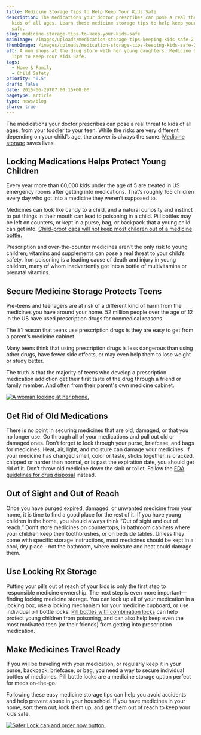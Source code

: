 ```yaml
---
title: Medicine Storage Tips to Help Keep Your Kids Safe
description: The medications your doctor prescribes can pose a real threat to
  kids of all ages. Learn these medicine storage tips to help keep your kids
  safe.
slug: medicine-storage-tips-to-keep-your-kids-safe
mainImage: /images/uploads/medication-storage-tips-keeping-kids-safe-2.jpg
thumbImage: /images/uploads/medication-storage-tips-keeping-kids-safe-2.jpg
alt: A mom shops at the drug store with her young daughters. Medicine Storage
  Tips to Keep Your Kids Safe.
tags:
  - Home & Family
  - Child Safety
priority: "0.5"
draft: false
date: 2015-06-29T07:00:15+00:00
pagetype: article
type: news/blog
share: true
---
```

The medications your doctor prescribes can pose a real threat to kids of all ages, from your toddler to your teen. While the risks are very different depending on your child’s age, the answer is always the same. [Medicine storage](https://rxguardian.com/) saves lives.

## Locking Medications Helps Protect Young Children

Every year more than 60,000 kids under the age of 5 are treated in US emergency rooms after getting into medications. That’s roughly 165 children every day who got into a medicine they weren’t supposed to.

Medicines can look like candy to a child, and a natural curiosity and instinct to put things in their mouth can lead to poisoning in a child. Pill bottles may be left on counters, or kept in a purse, bag, or backpack that a young child can get into. [Child-proof caps will not keep most children out of a medicine bottle](https://www.today.com/health/child-safety-caps-do-they-really-protect-your-kids-t14111).

Prescription and over-the-counter medicines aren’t the only risk to young children; vitamins and supplements can pose a real threat to your child’s safety. Iron poisoning is a leading cause of death and injury in young children, many of whom inadvertently got into a bottle of multivitamins or prenatal vitamins.

## Secure Medicine Storage Protects Teens

Pre-teens and teenagers are at risk of a different kind of harm from the medicines you have around your home. 52 million people over the age of 12 in the US have used prescription drugs for nonmedical reasons.

The #1 reason that teens use prescription drugs is they are easy to get from a parent’s medicine cabinet.

Many teens think that using prescription drugs is less dangerous than using other drugs, have fewer side effects, or may even help them to lose weight or study better.

The truth is that the majority of teens who develop a prescription medication addiction get their first taste of the drug through a friend or family member. And often from their parent's own medicine cabinet.

[![A woman looking at her phone.](/images/uploads/rxguardian-well-rx-graphic.jpg "Save up to 80 percent on prescription drugs.")](https://www.wellrx.com/rx-discount-card/enroll/?invitecode=SaferLock%20&utm_source=SaferLock%20&utm_medium=affiliate&utm_campaign=%3cblogs%3E "WellRx Link")

## Get Rid of Old Medications

There is no point in securing medicines that are old, damaged, or that you no longer use. Go through all of your medications and pull out old or damaged ones. Don’t forget to look through your purse, briefcase, and bags for medicines. Heat, air, light, and moisture can damage your medicines. If your medicine has changed smell, color or taste, sticks together, is cracked, chipped or harder than normal, or is past the expiration date, you should get rid of it. Don’t throw old medicine down the sink or toilet. Follow the [FDA guidelines for drug disposal](https://www.fda.gov/consumers/consumer-updates/where-and-how-dispose-unused-medicines) instead.

## Out of Sight and Out of Reach

Once you have purged expired, damaged, or unwanted medicine from your home, it is time to find a good place for the rest of it. If you have young children in the home, you should always think “Out of sight and out of reach.” Don’t store medicines on countertops, in bathroom cabinets where your children keep their toothbrushes, or on bedside tables. Unless they come with specific storage instructions, most medicines should be kept in a cool, dry place - not the bathroom, where moisture and heat could damage them.

## Use Locking Rx Storage

Putting your pills out of reach of your kids is only the first step to responsible medicine ownership. The next step is even more important—finding locking medicine storage. You can lock up all of your medication in a locking box, use a locking mechanism for your medicine cupboard, or use individual pill bottle locks. [Pill bottles with combination locks](https://shop.rxguardian.com/products/safer-lock) can help protect young children from poisoning, and can also help keep even the most motivated teen (or their friends) from getting into prescription medication.

## Make Medicines Travel Ready

If you will be traveling with your medication, or regularly keep it in your purse, backpack, briefcase, or bag, you need a way to secure individual bottles of medicines. Pill bottle locks are a medicine storage option perfect for meds on-the-go.

Following these easy medicine storage tips can help you avoid accidents and help prevent abuse in your household. If you have medicines in your home, sort them out, lock them up, and get them out of reach to keep your kids safe.

[![Safer Lock cap and order now button.](/images/uploads/safer-cta.png "Better safe than sorry. Lock up your meds.")](https://shop.rxguardian.com/products/safer-lock "Safer Lock Product Link")